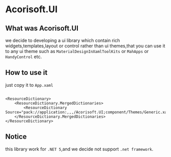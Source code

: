 # Acorisoft.UI

## What was Acorisoft.UI

we decide to developing a ui library which contain rich widgets,templates,layout or control rather than ui themes,that you can use it to any ui theme such as `MaterialDesignInXamlToolKits` or `MahApps` or `HandyControl` etc.

## How to use it

just copy it to `App.xaml`

``` XAML

<ResourceDictionary>
    <ResourceDictionary.MergedDictionaries>
        <ResourceDictionary Source="pack://application:,,,/Acorisoft.UI;component/Themes/Generic.xaml"/>
    </ResourceDictionary.MergedDictionaries>
</ResourceDictionary>
```

## Notice
this library work for `.NET 5`,and we decide not support `.net framework`.